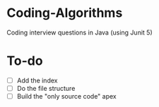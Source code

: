 # Coding-Algorithms

Coding interview questions in Java (using Junit 5)

# To-do

- [ ] Add the index
- [ ] Do the file structure
- [ ] Build the "only source code" apex
